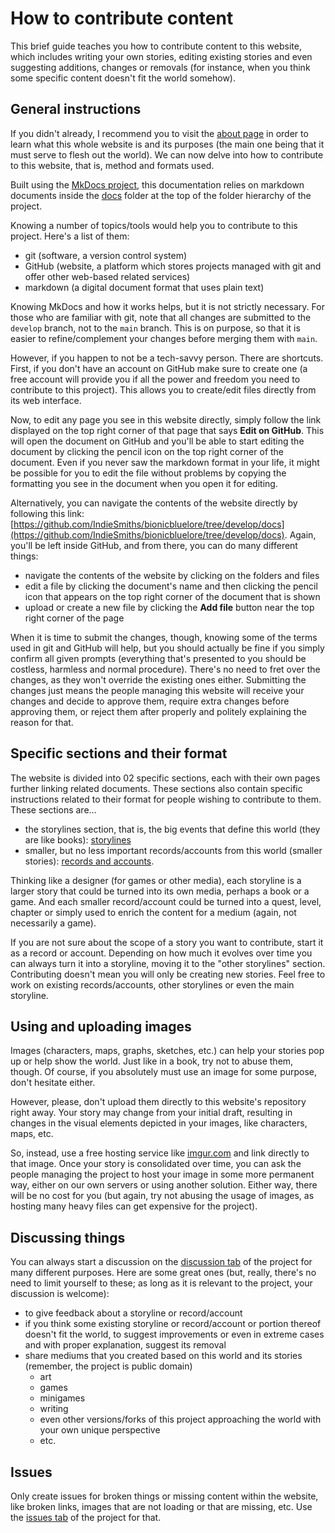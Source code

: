 # How to contribute content

This brief guide teaches you how to contribute content to this website, which includes writing your own stories, editing existing stories and even suggesting additions, changes or removals (for instance, when you think some specific content doesn't fit the world somehow).


## General instructions

If you didn't already, I recommend you to visit the [about page](about.md) in order to learn what this whole website is and its purposes (the main one being that it must serve to flesh out the world). We can now delve into how to contribute to this website, that is, method and formats used.

Built using the [MkDocs project](https://www.mkdocs.org/), this documentation relies on markdown documents inside the [docs](https://github.com/IndieSmiths/bionicbluelore/tree/develop/docs) folder at the top of the folder hierarchy of the project.

Knowing a number of topics/tools would help you to contribute to this project. Here's a list of them:

- git (software, a version control system)
- GitHub (website, a platform which stores projects managed with git and offer other web-based related services)
- markdown (a digital document format that uses plain text)

Knowing MkDocs and how it works helps, but it is not strictly necessary. For those who are familiar with git, note that all changes are submitted to the `develop` branch, not to the `main` branch. This is on purpose, so that it is easier to refine/complement your changes before merging them with `main`.

However, if you happen to not be a tech-savvy person. There are shortcuts. First, if you don't have an account on GitHub make sure to create one (a free account will provide you if all the power and freedom you need to contribute to this project). This allows you to create/edit files directly from its web interface.

Now, to edit any page you see in this website directly, simply follow the link displayed on the top right corner of that page that says **Edit on GitHub**. This will open the document on GitHub and you'll be able to start editing the document by clicking the pencil icon on the top right corner of the document. Even if you never saw the markdown format in your life, it might be possible for you to edit the file without problems by copying the formatting you see in the document when you open it for editing.

Alternatively, you can navigate the contents of the website directly by following this link: [https://github.com/IndieSmiths/bionicbluelore/tree/develop/docs](https://github.com/IndieSmiths/bionicbluelore/tree/develop/docs). Again, you'll be left inside GitHub, and from there, you can do many different things:

- navigate the contents of the website by clicking on the folders and files
- edit a file by clicking the document's name and then clicking the pencil icon that appears on the top right corner of the document that is shown
- upload or create a new file by clicking the **Add file** button near the top right corner of the page

When it is time to submit the changes, though, knowing some of the terms used in git and GitHub will help, but you should actually be fine if you simply confirm all given prompts (everything that's presented to you should be costless, harmless and normal procedure). There's no need to fret over the changes, as they won't override the existing ones either. Submitting the changes just means the people managing this website will receive your changes and decide to approve them, require extra changes before approving them, or reject them after properly and politely explaining the reason for that.


## Specific sections and their format

The website is divided into 02 specific sections, each with their own pages further linking related documents. These sections also contain specific instructions related to their format for people wishing to contribute to them. These sections are...

- the storylines section, that is, the big events that define this world (they are like books): [storylines](storylines/README.md)
- smaller, but no less important records/accounts from this world (smaller stories): [records and accounts](records-accounts/README.md).

Thinking like a designer (for games or other media), each storyline is a larger story that could be turned into its own media, perhaps a book or a game. And each smaller record/account could be turned into a quest, level, chapter or simply used to enrich the content for a medium (again, not necessarily a game).

If you are not sure about the scope of a story you want to contribute, start it as a record or account. Depending on how much it evolves over time you can always turn it into a storyline, moving it to the "other storylines" section. Contributing doesn't mean you will only be creating new stories. Feel free to work on existing records/accounts, other storylines or even the main storyline.


## Using and uploading images

Images (characters, maps, graphs, sketches, etc.) can help your stories pop up or help show the world. Just like in a book, try not to abuse them, though. Of course, if you absolutely must use an image for some purpose, don't hesitate either.

However, please, don't upload them directly to this website's repository right away. Your story may change from your initial draft, resulting in changes in the visual elements depicted in your images, like characters, maps, etc.

So, instead, use a free hosting service like [imgur.com](https://imgur.com) and link directly to that image. Once your story is consolidated over time, you can ask the people managing the project to host your image in some more permanent way, either on our own servers or using another solution. Either way, there will be no cost for you (but again, try not abusing the usage of images, as hosting many heavy files can get expensive for the project).


## Discussing things

You can always start a discussion on the [discussion tab](https://github.com/IndieSmiths/bionicbluelore/discussions) of the project for many different purposes. Here are some great ones (but, really, there's no need to limit yourself to these; as long as it is relevant to the project, your discussion is welcome):

- to give feedback about a storyline or record/account
- if you think some existing storyline or record/account or portion thereof doesn't fit the world, to suggest improvements or even in extreme cases and with proper explanation, suggest its removal
- share mediums that you created based on this world and its stories (remember, the project is public domain)
  - art
  - games
  - minigames
  - writing
  - even other versions/forks of this project approaching the world with your own unique perspective
  - etc.


## Issues

Only create issues for broken things or missing content within the website, like broken links, images that are not loading or that are missing, etc. Use the [issues tab](https://github.com/IndieSmiths/bionicbluelore/issues) of the project for that.
